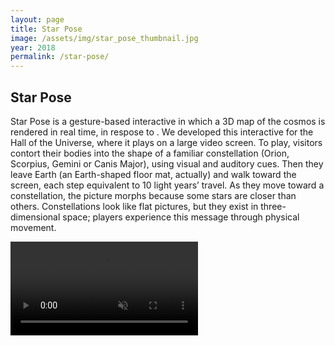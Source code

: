 ```yaml
---
layout: page
title: Star Pose
image: /assets/img/star_pose_thumbnail.jpg
year: 2018
permalink: /star-pose/
---
```


## Star Pose

Star Pose is a gesture-based interactive in which a 3D map of the cosmos is rendered in real time, in respose to . We developed this interactive for the Hall of the Universe, where it plays on a large video screen. To play, visitors contort their bodies into the shape of a familiar constellation (Orion, Scorpius, Gemini or Canis Major), using visual and auditory cues. Then they leave Earth (an Earth-shaped floor mat, actually) and walk toward the screen, each step equivalent to 10 light years’ travel. As they move toward a constellation, the picture morphs because some stars are closer than others. Constellations look like flat pictures, but they exist in three-dimensional space; players experience this message through physical movement.

<video src="/assets/video/star_pose.mp4" muted autoplay loop controls></video>
